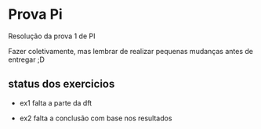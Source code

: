 Prova Pi
=======

Resolução da prova 1 de PI

Fazer coletivamente, mas lembrar de realizar pequenas mudanças antes de entregar ;D

status dos exercicios
---------------------

+ ex1 falta a parte da dft

+ ex2 falta a conclusão com base nos resultados
